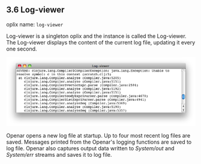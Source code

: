 ## 3.6 Log-viewer

oplix name: `log-viewer`

Log-viewer is a singleton oplix and the instance is called the Log-viewer. The Log-viewer displays the content of the current log file, updating it every one second.

![Log-viewer](../res/ss-log-viewer.png "Log-viewer")

Openar opens a new log file at startup. Up to four most recent log files are saved. Messages printed from the Openar's logging functions are saved to log file. Openar also captures output data written to *System/out* and *System/err* streams and saves it to log file.
